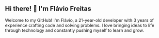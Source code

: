 <h2> Hi there! 👋 I'm Flávio Freitas </h2>
Welcome to my GitHub! I'm Flávio, a 21-year-old developer with 3 years of experience crafting code and solving problems. I love bringing ideas to life through technology and constantly pushing myself to learn and grow.


